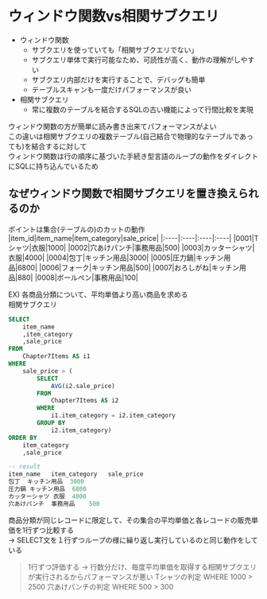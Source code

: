 # ウィンドウ関数vs相関サブクエリ
- ウィンドウ関数
  - サブクエリを使っていても「相関サブクエリでない」
  - サブクエリ単体で実行可能なため、可読性が高く、動作の理解がしやすい
  - サブクエリ内部だけを実行することで、デバッグも簡単
  - テーブルスキャンも一度だけパフォーマンスが良い
- 相関サブクエリ
  - 常に複数のテーブルを結合するSQLの古い機能によって行間比較を実現
 
ウィンドウ関数の方が簡単に読み書き出来てパフォーマンスがよい  
この違いは相関サブクエリの複数テーブル(自己結合で物理的なテーブルであっても)を結合するに対して  
ウィンドウ関数は行の順序に基づいた手続き型言語のループの動作をダイレクトにSQLに持ち込んでいるため  

## なぜウィンドウ関数で相関サブクエリを置き換えられるのか
ポイントは集合(テーブルの)のカットの動作
|item_id|item_name|item_category|sale_price|
|:----|:----|:----|:----|
|0001|Tシャツ|衣服|1000|
|0002|穴あけパンチ|事務用品|500|
|0003|カッターシャツ|衣服|4000|
|0004|包丁|キッチン用品|3000|
|0005|圧力鍋|キッチン用品|6800|
|0006|フォーク|キッチン用品|500|
|0007|おろしがね|キッチン用品|880|
|0008|ボールペン|事務用品|100|

EX) 各商品分類について、平均単価より高い商品を求める  
相関サブクエリ  
``` sql
SELECT
	item_name
	,item_category
	,sale_price
FROM
	Chapter7Items AS i1
WHERE
	sale_price > (
		SELECT
			AVG(i2.sale_price)
		FROM
			Chapter7Items AS i2
		WHERE
			i1.item_category = i2.item_category
		GROUP BY
			i2.item_category)
ORDER BY
	item_category
	,sale_price

-- result
item_name	item_category	sale_price
包丁	キッチン用品	3000
圧力鍋	キッチン用品	6800
カッターシャツ	衣服	4000
穴あけパンチ	事務用品	500
```
商品分類が同じレコードに限定して、その集合の平均単価と各レコードの販売単価を1行ずつ比較する  
-> SELECT文を１行ずつループの様に繰り返し実行しているのと同じ動作をしている
> 1行ずつ評価する
> -> 行数分だけ、毎度平均単価を取得する相関サブクエリが実行されるからパフォーマンスが悪い
> Tシャツの判定
> WHERE 1000 > 2500
> 穴あけパンチの判定
> WHERE 500 > 300

